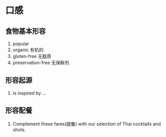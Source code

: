 # 口感

## 食物基本形容

1. popular
2. organic 有机的
3. gluten-free 无麸质
4. preservation-free 无保鲜剂

## 形容起源

1. is inspired by ... 

## 形容配餐

1. Complement these fares(就餐) with our selection of Thai cocktails and shots.
